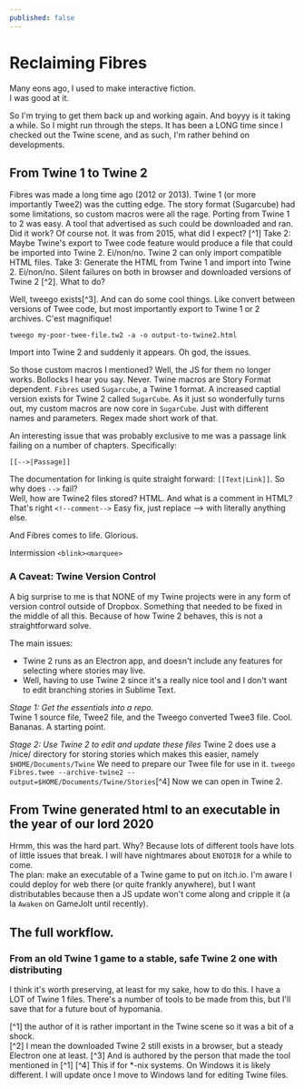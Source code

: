 ```yaml
---
published: false
---
```

# Reclaiming Fibres

Many eons ago, I used to make interactive fiction.  
I was good at it.

So I'm trying to get them back up and working again. And boyyy is it taking a while. So I might run through the steps. It has been a LONG time since I checked out the Twine scene, and as such, I'm rather behind on developments. 

## From Twine 1 to Twine 2

Fibres was made a long time ago (2012 or 2013). Twine 1 (or more importantly Twee2) was the cutting edge. The story format (Sugarcube) had some limitations, so custom macros were all the rage. Porting from Twine 1 to 2 was easy. A tool that advertised as such could be downloaded and ran. Did it work? Of course not. It was from 2015, what did I expect? [^1] Take 2: Maybe Twine's export to Twee code feature would produce a file that could be imported into Twine 2. Ei/non/no. Twine 2 can only import compatible HTML files. Take 3: Generate the HTML from Twine 1 and import into Twine 2. Ei/non/no. Silent failures on both in browser and downloaded versions of Twine 2 [^2]. What to do?

Well, tweego exists[^3]. And can do some cool things. Like convert between versions of Twee code, but most importantly export to Twine 1 or 2 archives. C'est magnifique! 

``tweego my-poor-twee-file.tw2 -a -o output-to-twine2.html``

Import into Twine 2 and suddenly it appears.
Oh god, the issues.

So those custom macros I mentioned? Well, the JS for them no longer works. Bollocks I hear you say. Never. Twine macros are Story Format dependent. `Fibres` used `Sugarcube`, a Twine 1 format. A increased captial version exists for Twine 2 called `SugarCube`. As it just so wonderfully turns out, my custom macros are now core in `SugarCube`. Just with different names and parameters. Regex made short work of that.

An interesting issue that was probably exclusive to me was a passage link failing on a number of chapters. Specifically:

``[[-->|Passage]]``

The documentation for linking is quite straight forward: ``[[Text|Link]]``. So why does `-->` fail?  
Well, how are Twine2 files stored? HTML. And what is a comment in HTML? That's right 
``<!--comment-->``
Easy fix, just replace --> with literally anything else. 

And Fibres comes to life. Glorious. 

Intermission
`<blink><marquee>`

### A Caveat: Twine Version Control

A big surprise to me is that NONE of my Twine projects were in any form of version control outside of Dropbox. Something that needed to be fixed in the middle of all this. Because of how Twine 2 behaves, this is not a straightforward solve.

The main issues:
- Twine 2 runs as an Electron app, and doesn't include any features for selecting where stories may live.
- Well, having to use Twine 2 since it's a really nice tool and I don't want to edit branching stories in Sublime Text. 

*Stage 1: Get the essentials into a repo.*  
Twine 1 source file, Twee2 file, and the Tweego converted Twee3 file. Cool. Bananas. A starting point. 

*Stage 2: Use Twine 2 to edit and update these files* 
Twine 2 does use a /nice/ directory for storing stories which makes this easier, namely ``$HOME/Documents/Twine``
We need to prepare our Twee file for use in it.
``tweego Fibres.twee --archive-twine2 --output=$HOME/Documents/Twine/Stories``[^4]
Now we can open in Twine 2.

## From Twine generated html to an executable in the year of our lord 2020

Hrmm, this was the hard part. Why? Because lots of different tools have lots of little issues that break. I will have nightmares about `ENOTDIR` for a while to come.  
The plan: make an executable of a Twine game to put on itch.io. I'm aware I could deploy for web there (or quite frankly anywhere), but I want distributables because then a JS update won't come along and cripple it (a la `Awaken` on GameJolt until recently).

## The full workflow. 
### From an old Twine 1 game to a stable, safe Twine 2 one with distributing

I think it's worth preserving, at least for my sake, how to do this. I have a LOT of Twine 1 files. There's a number of tools to be made from this, but I'll save that for a future bout of hypomania.


[^1] the author of it is rather important in the Twine scene so it was a bit of a shock.  
[^2] I mean the downloaded Twine 2 still exists in a browser, but a steady Electron one at least.
[^3] And is authored by the person that made the tool mentioned in [^1]
[^4] This if for \*-nix systems. On Windows it is likely different. I will update once I move to Windows land for editing Twine files.